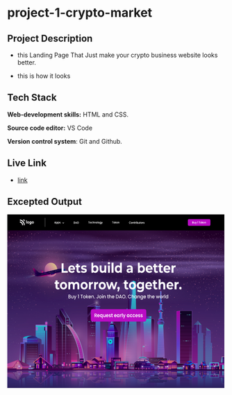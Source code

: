 # project-1-crypto-market

## Project Description
* this Landing Page That Just make your crypto business website looks better.

* this is how it looks

## Tech Stack

**Web-development skills:** HTML and CSS.

**Source code editor:** VS Code

**Version control system**: Git and Github.

## Live Link
* [link](https://crypto-marke-fsjs.netlify.app)

## Excepted Output
<img src="output.png"  width="500" height="400">
